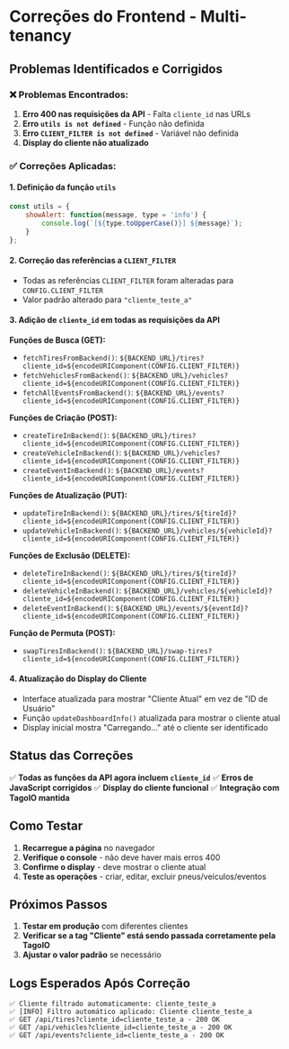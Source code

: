 # Correções do Frontend - Multi-tenancy

## Problemas Identificados e Corrigidos

### ❌ **Problemas Encontrados:**
1. **Erro 400 nas requisições da API** - Falta `cliente_id` nas URLs
2. **Erro `utils is not defined`** - Função não definida
3. **Erro `CLIENT_FILTER is not defined`** - Variável não definida
4. **Display do cliente não atualizado**

### ✅ **Correções Aplicadas:**

#### 1. **Definição da função `utils`**
```javascript
const utils = {
    showAlert: function(message, type = 'info') {
        console.log(`[${type.toUpperCase()}] ${message}`);
    }
};
```

#### 2. **Correção das referências a `CLIENT_FILTER`**
- Todas as referências `CLIENT_FILTER` foram alteradas para `CONFIG.CLIENT_FILTER`
- Valor padrão alterado para `"cliente_teste_a"`

#### 3. **Adição de `cliente_id` em todas as requisições da API**

**Funções de Busca (GET):**
- `fetchTiresFromBackend()`: `${BACKEND_URL}/tires?cliente_id=${encodeURIComponent(CONFIG.CLIENT_FILTER)}`
- `fetchVehiclesFromBackend()`: `${BACKEND_URL}/vehicles?cliente_id=${encodeURIComponent(CONFIG.CLIENT_FILTER)}`
- `fetchAllEventsFromBackend()`: `${BACKEND_URL}/events?cliente_id=${encodeURIComponent(CONFIG.CLIENT_FILTER)}`

**Funções de Criação (POST):**
- `createTireInBackend()`: `${BACKEND_URL}/tires?cliente_id=${encodeURIComponent(CONFIG.CLIENT_FILTER)}`
- `createVehicleInBackend()`: `${BACKEND_URL}/vehicles?cliente_id=${encodeURIComponent(CONFIG.CLIENT_FILTER)}`
- `createEventInBackend()`: `${BACKEND_URL}/events?cliente_id=${encodeURIComponent(CONFIG.CLIENT_FILTER)}`

**Funções de Atualização (PUT):**
- `updateTireInBackend()`: `${BACKEND_URL}/tires/${tireId}?cliente_id=${encodeURIComponent(CONFIG.CLIENT_FILTER)}`
- `updateVehicleInBackend()`: `${BACKEND_URL}/vehicles/${vehicleId}?cliente_id=${encodeURIComponent(CONFIG.CLIENT_FILTER)}`

**Funções de Exclusão (DELETE):**
- `deleteTireInBackend()`: `${BACKEND_URL}/tires/${tireId}?cliente_id=${encodeURIComponent(CONFIG.CLIENT_FILTER)}`
- `deleteVehicleInBackend()`: `${BACKEND_URL}/vehicles/${vehicleId}?cliente_id=${encodeURIComponent(CONFIG.CLIENT_FILTER)}`
- `deleteEventInBackend()`: `${BACKEND_URL}/events/${eventId}?cliente_id=${encodeURIComponent(CONFIG.CLIENT_FILTER)}`

**Função de Permuta (POST):**
- `swapTiresInBackend()`: `${BACKEND_URL}/swap-tires?cliente_id=${encodeURIComponent(CONFIG.CLIENT_FILTER)}`

#### 4. **Atualização do Display do Cliente**
- Interface atualizada para mostrar "Cliente Atual" em vez de "ID de Usuário"
- Função `updateDashboardInfo()` atualizada para mostrar o cliente atual
- Display inicial mostra "Carregando..." até o cliente ser identificado

## Status das Correções

✅ **Todas as funções da API agora incluem `cliente_id`**
✅ **Erros de JavaScript corrigidos**
✅ **Display do cliente funcional**
✅ **Integração com TagoIO mantida**

## Como Testar

1. **Recarregue a página** no navegador
2. **Verifique o console** - não deve haver mais erros 400
3. **Confirme o display** - deve mostrar o cliente atual
4. **Teste as operações** - criar, editar, excluir pneus/veículos/eventos

## Próximos Passos

1. **Testar em produção** com diferentes clientes
2. **Verificar se a tag "Cliente" está sendo passada corretamente pela TagoIO**
3. **Ajustar o valor padrão** se necessário

## Logs Esperados Após Correção

```
✅ Cliente filtrado automaticamente: cliente_teste_a
✅ [INFO] Filtro automático aplicado: Cliente cliente_teste_a
✅ GET /api/tires?cliente_id=cliente_teste_a - 200 OK
✅ GET /api/vehicles?cliente_id=cliente_teste_a - 200 OK
✅ GET /api/events?cliente_id=cliente_teste_a - 200 OK
```
